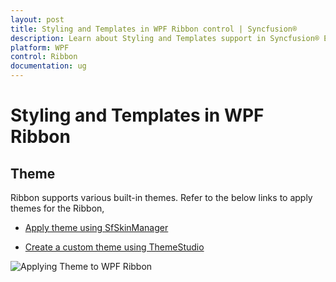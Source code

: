 ```yaml
---
layout: post
title: Styling and Templates in WPF Ribbon control | Syncfusion®
description: Learn about Styling and Templates support in Syncfusion® Essential Studio® WPF Ribbon control, its elements and more.
platform: WPF
control: Ribbon
documentation: ug
---
```

# Styling and Templates in WPF Ribbon

## Theme

Ribbon supports various built-in themes. Refer to the below links to apply themes for the Ribbon,

  * [Apply theme using SfSkinManager](https://help.syncfusion.com/wpf/themes/skin-manager)
	
  * [Create a custom theme using ThemeStudio](https://help.syncfusion.com/wpf/themes/theme-studio#creating-custom-theme)

  ![Applying Theme to WPF Ribbon](GettingStarted_images/wpf-ribbon-theme.png)
